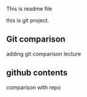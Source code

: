 
This is readme file

this is git project.

## Git comparison
adding git comparison lecture


## github contents
comparison with repo